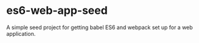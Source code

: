 # es6-web-app-seed
A simple seed project for getting babel ES6 and webpack set up for a web application.
